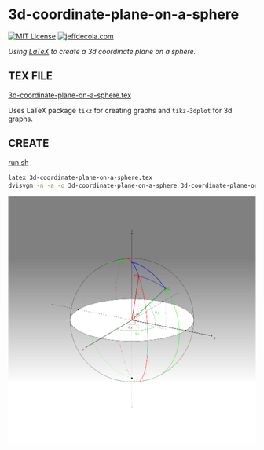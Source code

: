 # 3d-coordinate-plane-on-a-sphere

[![MIT License](http://img.shields.io/:license-mit-blue.svg)](http://jeffdecola.mit-license.org)
[![jeffdecola.com](https://img.shields.io/badge/website-jeffdecola.com-blue)](https://jeffdecola.com)

_Using
[LaTeX](https://github.com/JeffDeCola/my-cheat-sheets/tree/master/software/development/languages/latex-cheat-sheet/)
to create a 3d coordinate plane on a sphere._

## TEX FILE

[3d-coordinate-plane-on-a-sphere.tex](https://github.com/JeffDeCola/my-latex-renders/blob/master/mathematics/pure/spaces/geometry/3d-coordinate-plane-on-a-sphere/3d-coordinate-plane-on-a-sphere.tex)

Uses LaTeX package `tikz` for creating graphs
and `tikz-3dplot` for 3d graphs.

## CREATE

[run.sh](https://github.com/JeffDeCola/my-latex-renders/blob/master/mathematics/pure/spaces/geometry/3d-coordinate-plane-on-a-sphere/run.sh)

```bash
latex 3d-coordinate-plane-on-a-sphere.tex
dvisvgm -n -a -o 3d-coordinate-plane-on-a-sphere 3d-coordinate-plane-on-a-sphere.dvi
```

<p align="center">
    <img src="3d-coordinate-plane-on-a-sphere.svg"
    align="middle"
</p>
